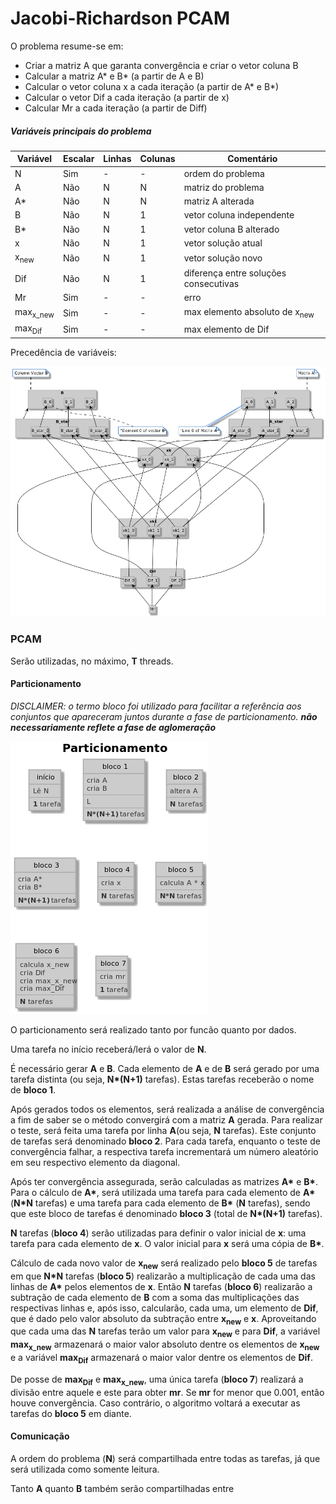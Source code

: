 # Jacobi-Richardson PCAM

O problema resume-se em:
 - Criar a matriz A que garanta convergência e criar o vetor coluna B
 - Calcular a matriz A* e B* (a partir de A e B)
 - Calcular o vetor coluna x a cada iteração (a partir de A* e B*)
 - Calcular o vetor Dif a cada iteração (a partir de x)
 - Calcular Mr a cada iteração (a partir de Diff)
 
##### Variáveis principais do problema

|Variável  |Escalar|Linhas|Colunas|Comentário                           |
|----      |----   |----  |----   |---                                  |
|N         |Sim    |-     |-      |ordem do problema                    |
|A         |Não    |N     |N      |matriz do problema                   |
|A*        |Não    |N     |N      |matriz A alterada                    |
|B         |Não    |N     |1      |vetor coluna independente            |
|B*        |Não    |N     |1      |vetor coluna B alterado              |
|x         |Não    |N     |1      |vetor solução atual                  |
|x<sub>new</sub>    |Não    |N     |1      |vetor solução novo                   |
|Dif       |Não    |N     |1      |diferença entre soluções consecutivas|
|Mr        |Sim    |-     |-      |erro                                 |
|max<sub>x_new</sub>|Sim    |-     |-      |max elemento absoluto de x<sub>new</sub>      |
|max<sub>Dif</sub>  |Sim    |-     |-      |max elemento de Dif                  |

Precedência de variáveis:

![](.README_images/variables_precedence.png)

### PCAM

Serão utilizadas, no máximo, **T** threads.

#### Particionamento

*DISCLAIMER: o termo bloco foi utilizado para facilitar a referência aos conjuntos que apareceram juntos durante a fase de particionamento. **não necessariamente reflete a fase de aglomeração*** 

![](.README_images/particionamento.png)

O particionamento será realizado tanto por funcão quanto por dados.

Uma tarefa no início receberá/lerá o valor de **N**.

É necessário gerar **A** e **B**. Cada elemento de **A** e de **B** será gerado por uma tarefa distinta (ou seja, **N\*(N+1)** tarefas). Estas tarefas receberão o nome de **bloco 1**.

Após gerados todos os elementos, será realizada a análise de convergência a fim de saber se o método convergirá com a matriz **A** gerada. Para realizar o teste, será feita uma tarefa por linha **A**(ou seja, **N** tarefas). Este conjunto de tarefas será denominado **bloco 2**.
Para cada tarefa, enquanto o teste de convergência falhar, a respectiva tarefa incrementará um número aleatório em seu respectivo elemento da diagonal.

Após ter convergência assegurada, serão calculadas as matrizes **A\*** e **B\***.
Para o cálculo de **A\***, será utilizada uma tarefa para cada elemento de **A\*** (**N\*N** tarefas) e uma tarefa para cada elemento de **B\*** (**N** tarefas), sendo que este bloco de tarefas é denominado **bloco 3** (total de **N\*(N+1)** tarefas).

**N** tarefas (**bloco 4**) serão utilizadas para definir o valor inicial de **x**: uma tarefa para cada elemento de **x**. O valor inicial para **x** será uma cópia de **B\***.

Cálculo de cada novo valor de **x<sub>new</sub>** será realizado pelo **bloco 5** de tarefas em que **N\*N** tarefas (**bloco 5**) realizarão a multiplicação de cada uma das linhas de **A\*** pelos elementos de **x**. Então **N** tarefas (**bloco 6**) realizarão a subtração de cada elemento de **B** com a soma das multiplicações das respectivas linhas e, após isso, calcularão, cada uma, um elemento de **Dif**, que é dado pelo valor absoluto da subtração entre **x<sub>new</sub>** e **x**. Aproveitando que cada uma das **N** tarefas terão um valor para **x<sub>new</sub>** e para **Dif**, a variável **max<sub>x_new</sub>** armazenará o maior valor absoluto dentre os elementos de **x<sub>new</sub>** e a variável **max<sub>Dif</sub>** armazenará o maior valor dentre os elementos de **Dif**.

De posse de **max<sub>Dif</sub>** e **max<sub>x_new</sub>**, uma única tarefa (**bloco 7**) realizará a divisão entre aquele e este para obter **mr**. Se **mr** for menor que 0.001, então houve convergência. Caso contrário, o algoritmo voltará a executar as tarefas do **bloco 5** em diante.



#### Comunicação

A ordem do problema (**N**) será compartilhada entre todas as tarefas, já que será utilizada como somente leitura.

Tanto **A** quanto **B** também serão compartilhadas entre